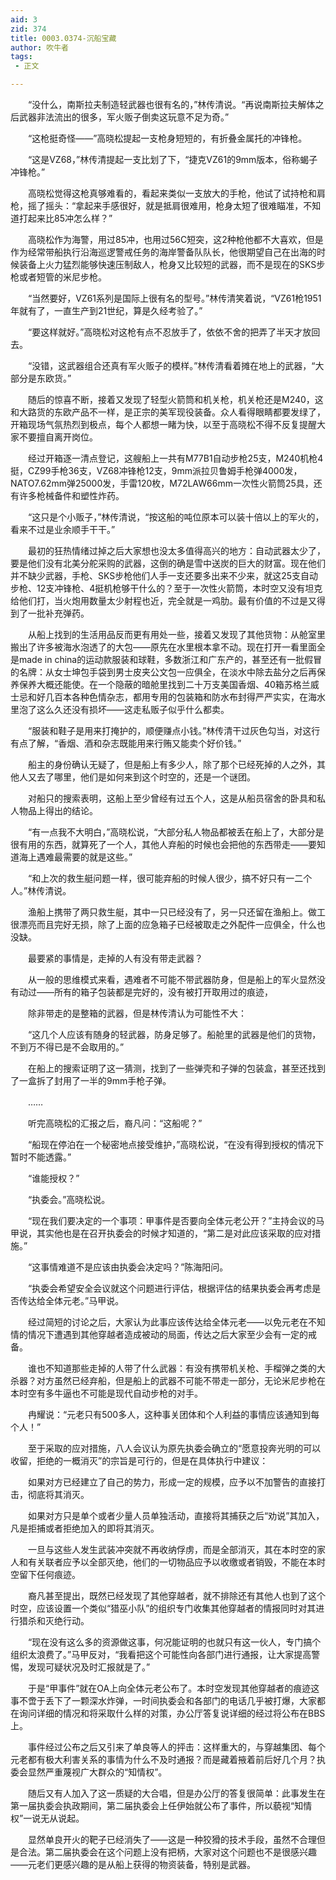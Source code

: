 ```yaml
---
aid: 3
zid: 374
title: 0003.0374-沉船宝藏
author: 吹牛者
tags: 
 - 正文

---
```




　　“没什么，南斯拉夫制造轻武器也很有名的，”林传清说。“再说南斯拉夫解体之后武器非法流出的很多，军火贩子倒卖这玩意不足为奇。”

　　“这枪挺奇怪——”高晓松提起一支枪身短短的，有折叠金属托的冲锋枪。

　　“这是VZ68，”林传清提起一支比划了下，“捷克VZ61的9mm版本，俗称蝎子冲锋枪。”

　　高晓松觉得这枪真够难看的，看起来类似一支放大的手枪，他试了试持枪和肩枪，摇了摇头：“拿起来手感很好，就是抵肩很难用，枪身太短了很难瞄准，不知道打起来比85冲怎么样？”

　　高晓松作为海警，用过85冲，也用过56C短突，这2种枪他都不大喜欢，但是作为经常带船执行沿海巡逻警戒任务的海岸警备队队长，他很期望自己在出海的时候装备上火力猛烈能够快速压制敌人，枪身又比较短的武器，而不是现在的SKS步枪或者短管的米尼步枪。

　　“当然要好，VZ61系列是国际上很有名的型号。”林传清笑着说，“VZ61枪1951年就有了，一直生产到21世纪，算是久经考验了。”

　　“要这样就好。”高晓松对这枪有点不忍放手了，依依不舍的把弄了半天才放回去。

　　“没错，这武器组合还真有军火贩子的模样。”林传清看着摊在地上的武器，“大部分是东欧货。”

　　随后的惊喜不断，接着又发现了轻型火箭筒和机关枪，机关枪还是M240，这和大路货的东欧产品不一样，是正宗的美军现役装备。众人看得眼睛都要发绿了，开箱现场气氛热烈到极点，每个人都想一睹为快，以至于高晓松不得不反复提醒大家不要擅自离开岗位。

　　经过开箱逐一清点登记，这艘船上一共有M77B1自动步枪25支，M240机枪4挺，CZ99手枪36支，VZ68冲锋枪12支，9mm派拉贝鲁姆手枪弹4000发，NATO7.62mm弹25000发，手雷120枚，M72LAW66mm一次性火箭筒25具，还有许多枪械备件和塑性炸药。

　　“这只是个小贩子，”林传清说，“按这船的吨位原本可以装十倍以上的军火的，看来不过是业余顺手干干。”

　　最初的狂热情绪过掉之后大家想也没太多值得高兴的地方：自动武器太少了，要是他们没有北美分舵采购的武器，这倒的确是雪中送炭的巨大的财富。现在他们并不缺少武器，手枪、SKS步枪他们人手一支还要多出来不少来，就这25支自动步枪、12支冲锋枪、4挺机枪够干什么的？至于一次性火箭筒，本时空又没有坦克给他们打，当火炮用数量太少射程也近，完全就是一鸡肋。最有价值的不过是又得到了一批补充弹药。

　　从船上找到的生活用品反而更有用处一些，接着又发现了其他货物：从舱室里搬出了许多被海水泡透了的大包——原先在水里根本拿不动。现在打开一看里面全是made in china的运动款服装和球鞋，多数浙江和广东产的，甚至还有一批假冒的名牌：从女士坤包手袋到男士皮夹公文包一应俱全，在淡水中除去盐分之后再保养保养大概还能使。在一个隐蔽的暗舱里找到二十万支美国香烟、40箱苏格兰威士忌和好几百本各种色情杂志，都用专用的包装箱和防水布封得严严实实，在海水里泡了这么久还没有损坏——这走私贩子似乎什么都卖。

　　“服装和鞋子是用来打掩护的，顺便赚点小钱。”林传清干过灰色勾当，对这行有点了解，“香烟、酒和杂志既能用来行贿又能卖个好价钱。”

　　船主的身份确认无疑了，但是船上有多少人，除了那个已经死掉的人之外，其他人又去了哪里，他们是如何来到这个时空的，还是一个谜团。

　　对船只的搜索表明，这船上至少曾经有过五个人，这是从船员宿舍的卧具和私人物品上得出的结论。

　　“有一点我不大明白，”高晓松说，“大部分私人物品都被丢在船上了，大部分是很有用的东西，就算死了一个人，其他人弃船的时候也会把他的东西带走——要知道海上遇难最需要的就是这些。”

　　“和上次的救生艇问题一样，很可能弃船的时候人很少，搞不好只有一二个人。”林传清说。

　　渔船上携带了两只救生艇，其中一只已经没有了，另一只还留在渔船上。做工很漂亮而且完好无损，除了上面的应急箱子已经被取走之外配件一应俱全，什么也没缺。

　　最要紧的事情是，走掉的人有没有带走武器？

　　从一般的思维模式来看，遇难者不可能不带武器防身，但是船上的军火显然没有动过——所有的箱子包装都是完好的，没有被打开取用过的痕迹，

　　除非带走的是整箱的武器，但是林传清认为可能性不大：

　　“这几个人应该有随身的轻武器，防身足够了。船舱里的武器是他们的货物，不到万不得已是不会取用的。”

　　在船上的搜索证明了这一猜测，找到了一些弹壳和子弹的包装盒，甚至还找到了一盒拆了封用了一半的9mm手枪子弹。

　　……

　　听完高晓松的汇报之后，裔凡问：“这船呢？”

　　“船现在停泊在一个秘密地点接受维护，”高晓松说，“在没有得到授权的情况下暂时不能透露。”

　　“谁能授权？”

　　“执委会。”高晓松说。

　　“现在我们要决定的一个事项：甲事件是否要向全体元老公开？”主持会议的马甲说，其实他也是在召开执委会的时候才知道的，“第二是对此应该采取的应对措施。”

　　“这事情难道不是应该由执委会决定吗？”陈海阳问。

　　“执委会希望安全会议就这个问题进行评估，根据评估的结果执委会再考虑是否传达给全体元老。”马甲说。

　　经过简短的讨论之后，大家认为此事应该传达给全体元老——以免元老在不知情的情况下遭遇到其他穿越者造成被动的局面，传达之后大家至少会有一定的戒备。

　　谁也不知道那些走掉的人带了什么武器：有没有携带机关枪、手榴弹之类的大杀器？对方虽然已经弃船，但是船上的武器不可能不带走一部分，无论米尼步枪在本时空有多牛逼也不可能是现代自动步枪的对手。

　　冉耀说：“元老只有500多人，这种事关团体和个人利益的事情应该通知到每个人！”

　　至于采取的应对措施，八人会议认为原先执委会确立的“愿意投奔光明的可以收留，拒绝的一概消灭”的宗旨是可行的，但是在具体执行中建议：

　　如果对方已经建立了自己的势力，形成一定的规模，应予以不加警告的直接打击，彻底将其消灭。

　　如果对方只是单个或者少量人员单独活动，直接将其捕获之后“劝说”其加入，凡是拒捕或者拒绝加入的即将其消灭。

　　一旦与这些人发生武装冲突就不再收纳俘虏，而是全部消灭，其在本时空的家人和有关联者应予以全部灭绝，他们的一切物品应予以收缴或者销毁，不能在本时空留下任何痕迹。

　　裔凡甚至提出，既然已经发现了其他穿越者，就不排除还有其他人也到了这个时空，应该设置一个类似“猎巫小队”的组织专门收集其他穿越者的情报同时对其进行猎杀和灭绝行动。

　　“现在没有这么多的资源做这事，何况能证明的也就只有这一伙人，专门搞个组织太浪费了。”马甲反对，“我看把这个可能性向各部门进行通报，让大家提高警惕，发现可疑状况及时汇报就是了。”

　　于是“甲事件”就在OA上向全体元老公布了。本时空发现其他穿越者的痕迹这事不啻于丢下了一颗深水炸弹，一时间执委会和各部门的电话几乎被打爆，大家都在询问详细的情况和将采取什么样的对策，办公厅答复说详细的经过将公布在BBS上。

　　事件经过公布之后又引来了单良等人的抨击：这样重大的，与穿越集团、每个元老都有极大利害关系的事情为什么不及时通报？而是藏着掖着前后好几个月？执委会显然严重蔑视广大群众的“知情权”。

　　随后又有人加入了这一质疑的大合唱，但是办公厅的答复很简单：此事发生在第一届执委会执政期间，第二届执委会上任伊始就公布了事件，所以藐视“知情权”一说无从说起。

　　显然单良开火的靶子已经消失了——这是一种狡猾的技术手段，虽然不合理但是合法。第二届执委会在这个问题上没有把柄，大家对这个问题也不是很感兴趣——元老们更感兴趣的是从船上获得的物资装备，特别是武器。


